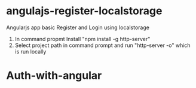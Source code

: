 # angulajs-register-localstorage
Angularjs app basic Register and Login using localstorage
1) In command propmt Install "npm install -g http-server"
2) Select project path in command prompt and run "http-server -o" which is run locally
# Auth-with-angular
